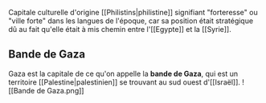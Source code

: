 Capitale culturelle d'origine [[Philistins|philistine]] signifiant "forteresse" ou "ville forte" dans les langues de l'époque, car sa position était stratégique dû au fait qu'elle était à mis chemin entre l'[[Egypte]] et la [[Syrie]].
## Bande de Gaza
Gaza est la capitale de ce qu'on appelle la **bande de Gaza**, qui est un territoire [[Palestine|palestinien]] se trouvant au sud ouest d'[[Israël]].
![[Bande de Gaza.png]]